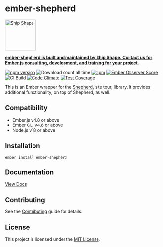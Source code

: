 # ember-shepherd

<a href="https://shipshape.io/"><img src="http://i.imgur.com/DWHQjA5.png" alt="Ship Shape" width="100" height="100"/></a>

**[ember-shepherd is built and maintained by Ship Shape. Contact us for Ember.js consulting, development, and training for your project](https://shipshape.io/ember-consulting/)**.

[![npm version](https://badge.fury.io/js/ember-shepherd.svg)](http://badge.fury.io/js/ember-shepherd)
![Download count all time](https://img.shields.io/npm/dt/ember-shepherd.svg)
[![npm](https://img.shields.io/npm/dm/ember-shepherd.svg)]()
[![Ember Observer Score](http://emberobserver.com/badges/ember-shepherd.svg)](http://emberobserver.com/addons/ember-shepherd)
![CI Build](https://github.com/shepherd-pro/ember-shepherd/workflows/CI%20Build/badge.svg)
[![Code Climate](https://codeclimate.com/github/shepherd-pro/ember-shepherd/badges/gpa.svg)](https://codeclimate.com/github/shepherd-pro/ember-shepherd)
[![Test Coverage](https://codeclimate.com/github/shepherd-pro/ember-shepherd/badges/coverage.svg)](https://codeclimate.com/github/shepherd-pro/ember-shepherd/coverage)

This is an Ember wrapper for the [Shepherd](https://github.com/shipshapecode/shepherd), site tour, library. It provides additional functionality, on top of Shepherd, as well.

## Compatibility

* Ember.js v4.8 or above
* Ember CLI v4.8 or above
* Node.js v18 or above


## Installation

```
ember install ember-shepherd
```
## Documentation

[View Docs](https://robbiethewagner.github.io/ember-shepherd/)


## Contributing

See the [Contributing](CONTRIBUTING.md) guide for details.


## License

This project is licensed under the [MIT License](LICENSE.md).
